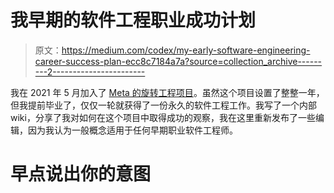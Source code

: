 # 我早期的软件工程职业成功计划

> 原文：<https://medium.com/codex/my-early-software-engineering-career-success-plan-ecc8c7184a7a?source=collection_archive---------2----------------------->

我在 2021 年 5 月加入了 [Meta 的旋转工程项目](https://www.facebookcareers.com/life/facebooks-rotational-engineering-program/)。虽然这个项目设置了整整一年，但我提前毕业了，仅仅一轮就获得了一份永久的软件工程工作。我写了一个内部 wiki，分享了我对如何在这个项目中取得成功的观察，我在这里重新发布了一些编辑，因为我认为一般概念适用于任何早期职业软件工程师。

# 早点说出你的意图